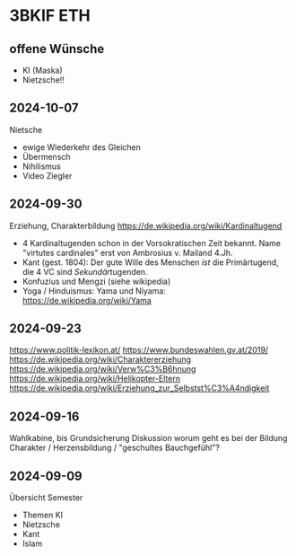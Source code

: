 # 3BKIF ETH

## offene Wünsche

- KI (Maska)
- Nietzsche!!

## 2024-10-07

Nietsche

- ewige Wiederkehr des Gleichen
- Übermensch
- Nihilismus
- Video Ziegler

## 2024-09-30

Erziehung, Charakterbildung <https://de.wikipedia.org/wiki/Kardinaltugend>

- 4 Kardinaltugenden schon in der Vorsokratischen Zeit bekannt. Name "virtutes cardinales" erst von Ambrosius v. Mailand  4.Jh.
- Kant (gest. 1804): Der gute Wille des Menschen *ist* die Primärtugend, die 4 VC sind *Sekundär*tugenden.
- Konfuzius und Mengzi (siehe wikipedia)
- Yoga / Hinduismus: Yama und Niyama: <https://de.wikipedia.org/wiki/Yama>

## 2024-09-23

<https://www.politik-lexikon.at/>
<https://www.bundeswahlen.gv.at/2019/>
<https://de.wikipedia.org/wiki/Charaktererziehung>
<https://de.wikipedia.org/wiki/Verw%C3%B6hnung>
<https://de.wikipedia.org/wiki/Helikopter-Eltern>
<https://de.wikipedia.org/wiki/Erziehung_zur_Selbstst%C3%A4ndigkeit>

## 2024-09-16

Wahlkabine, bis Grundsicherung
Diskussion worum geht es bei der Bildung
Charakter / Herzensbildung / "geschultes Bauchgefühl"?

## 2024-09-09

Übersicht Semester

- Themen KI
- Nietzsche
- Kant
- Islam
